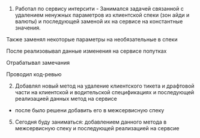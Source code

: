 
1. Работал по сервису интерсити - 
Занимался задачей связанной с удалением ненужных параметров из клиентской спеки (зон айди и валюты) и последующей заменой их на сервисе на константные значения.

Также заменял некоторые параметры на необязательные в спеки

После реализовывал данные изменения на сервисе попутках 

Отрабатывал замечания

Проводил код-ревью



2. Добавлял новый метод на удаление клиентского тикета и драфтовой части на клиентской и водительской спецификациях и последующей реализацией данных метод на сервисе
 -   после было решени добавить его в межсервисную спеку 


5. Сегодня буду заниматься:
	добавлением данного метода в межсервисную спеку и последующей реализацией на сервсие